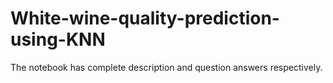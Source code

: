 # White-wine-quality-prediction-using-KNN
The notebook has complete description  and question answers respectively.
